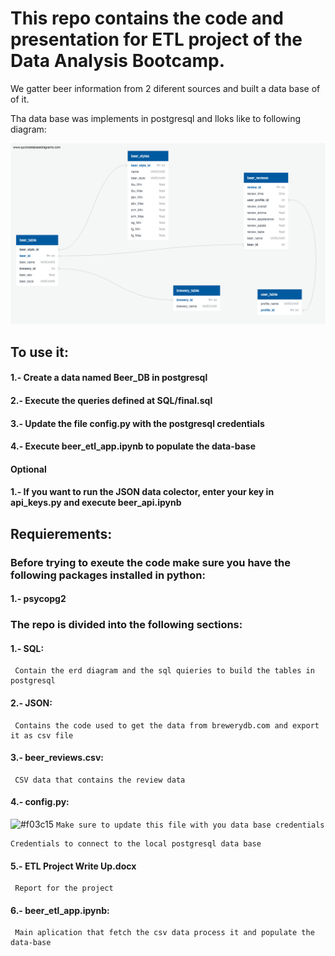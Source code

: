 # This repo contains the code and presentation for  ETL project of the Data Analysis Bootcamp.

We gatter beer information from 2 diferent sources and built a data base of of it.

Tha data base was implements in postgresql and lloks like to following diagram:


![Beer data base](SQL/final_erd.png)

## To use it:

#### 1.- Create a data named Beer_DB in postgresql
#### 2.- Execute the queries defined at SQL/final.sql
#### 3.- Update the file config.py with the postgresql credentials
#### 4.- Execute beer_etl_app.ipynb to populate the data-base

#### Optional

#### 1.- If you want to run the JSON data colector, enter your key in api_keys.py and execute beer_api.ipynb

## Requierements:

### Before trying to exeute the code make sure you have the following packages installed in python:

#### 1.- psycopg2

### The repo is divided into the following sections:

#### 1.- SQL:
     Contain the erd diagram and the sql quieries to build the tables in postgresql
        
#### 2.- JSON:
     Contains the code used to get the data from brewerydb.com and export it as csv file

#### 3.- beer_reviews.csv:
     CSV data that contains the review data

#### 4.- config.py:
![#f03c15](https://placehold.it/15/f03c15/000000?text=+) `Make sure to update this file with you data base credentials`
        
    Credentials to connect to the local postgresql data base

#### 5.- ETL Project Write Up.docx
     Report for the project

#### 6.- beer_etl_app.ipynb:
     Main aplication that fetch the csv data process it and populate the data-base
